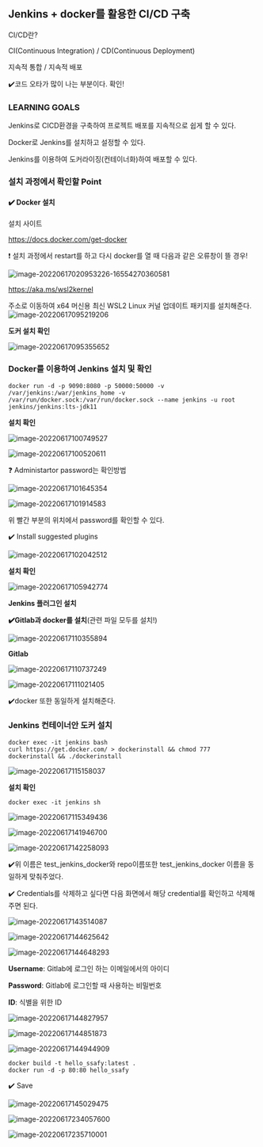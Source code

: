 ## Jenkins + docker를 활용한 CI/CD 구축

CI/CD란?

CI(Continuous Integration) / CD(Continuous Deployment)

지속적 통합 / 지속적 배포

:heavy_check_mark:코드 오타가 많이 나는 부분이다. 확인!



### LEARNING GOALS

Jenkins로 CICD환경을 구축하여 프로젝트 배포를 지속적으로 쉽게 할 수 있다.

Docker로 Jenkins를 설치하고 설정할 수 있다.

Jenkins를 이용하여 도커라이징(컨테이너화)하여 배포할 수 있다.



### 설치 과정에서 확인할 Point

#### :heavy_check_mark: Docker 설치

설치 사이트

https://docs.docker.com/get-docker



❗ 설치 과정에서 restart를 하고 다시 docker를 열 때 다음과 같은 오류창이 뜰 경우!

![image-20220617020953226-16554270360581](Jenkins%20+%20docker%EB%A5%BC%20%ED%99%9C%EC%9A%A9%ED%95%9C%20CICD%20%EA%B5%AC%EC%B6%95.assets/image-20220617020953226-16554270360581-16556486217951.png)

https://aka.ms/wsl2kernel

주소로 이동하여 x64 머신용 최신 WSL2 Linux 커널 업데이트 패키지를 설치해준다.![image-20220617095219206](Jenkins%20+%20docker%EB%A5%BC%20%ED%99%9C%EC%9A%A9%ED%95%9C%20CICD%20%EA%B5%AC%EC%B6%95.assets/image-20220617095219206-16556486217952.png)

**도커 설치 확인**

![image-20220617095355652](Jenkins%20+%20docker%EB%A5%BC%20%ED%99%9C%EC%9A%A9%ED%95%9C%20CICD%20%EA%B5%AC%EC%B6%95.assets/image-20220617095355652-16556486217963.png)



### Docker를 이용하여 Jenkins 설치 및 확인

```
docker run -d -p 9090:8080 -p 50000:50000 -v /var/jenkins:/war/jenkins_home -v /var/run/docker.sock:/var/run/docker.sock --name jenkins -u root jenkins/jenkins:lts-jdk11
```



**설치 확인**

![image-20220617100749527](Jenkins%20+%20docker%EB%A5%BC%20%ED%99%9C%EC%9A%A9%ED%95%9C%20CICD%20%EA%B5%AC%EC%B6%95.assets/image-20220617100749527-16556486217964.png)

![image-20220617100520611](Jenkins%20+%20docker%EB%A5%BC%20%ED%99%9C%EC%9A%A9%ED%95%9C%20CICD%20%EA%B5%AC%EC%B6%95.assets/image-20220617100520611-16556486217965.png)

❓ Administartor password는 확인방법

![image-20220617101645354](Jenkins%20+%20docker%EB%A5%BC%20%ED%99%9C%EC%9A%A9%ED%95%9C%20CICD%20%EA%B5%AC%EC%B6%95.assets/image-20220617101645354-16556486217966.png)

![image-20220617101914583](Jenkins%20+%20docker%EB%A5%BC%20%ED%99%9C%EC%9A%A9%ED%95%9C%20CICD%20%EA%B5%AC%EC%B6%95.assets/image-20220617101914583-16556486217967.png)

위 빨간 부분의 위치에서 password를 확인할 수 있다.



:heavy_check_mark: Install suggested plugins

![image-20220617102042512](Jenkins%20+%20docker%EB%A5%BC%20%ED%99%9C%EC%9A%A9%ED%95%9C%20CICD%20%EA%B5%AC%EC%B6%95.assets/image-20220617102042512-16556486217978.png)

**설치 확인**

![image-20220617105942774](Jenkins%20+%20docker%EB%A5%BC%20%ED%99%9C%EC%9A%A9%ED%95%9C%20CICD%20%EA%B5%AC%EC%B6%95.assets/image-20220617105942774-16556486217979.png)



**Jenkins 플러그인 설치**

**:heavy_check_mark:Gitlab과 docker를 설치**(관련 파일 모두를 설치!)

![image-20220617110355894](Jenkins%20+%20docker%EB%A5%BC%20%ED%99%9C%EC%9A%A9%ED%95%9C%20CICD%20%EA%B5%AC%EC%B6%95.assets/image-20220617110355894-165564862179710.png)



**Gitlab**

![image-20220617110737249](Jenkins%20+%20docker%EB%A5%BC%20%ED%99%9C%EC%9A%A9%ED%95%9C%20CICD%20%EA%B5%AC%EC%B6%95.assets/image-20220617110737249-165564862179811.png)

![image-20220617111021405](Jenkins%20+%20docker%EB%A5%BC%20%ED%99%9C%EC%9A%A9%ED%95%9C%20CICD%20%EA%B5%AC%EC%B6%95.assets/image-20220617111021405-165564862179812.png)



:heavy_check_mark:docker 또한 동일하게 설치해준다.



### Jenkins 컨테이너안 도커 설치

```
docker exec -it jenkins bash
curl https://get.docker.com/ > dockerinstall && chmod 777 dockerinstall && ./dockerinstall
```

![image-20220617115158037](Jenkins%20+%20docker%EB%A5%BC%20%ED%99%9C%EC%9A%A9%ED%95%9C%20CICD%20%EA%B5%AC%EC%B6%95.assets/image-20220617115158037-165564862179813.png)

**설치 확인**

```
docker exec -it jenkins sh
```

![image-20220617115349436](Jenkins%20+%20docker%EB%A5%BC%20%ED%99%9C%EC%9A%A9%ED%95%9C%20CICD%20%EA%B5%AC%EC%B6%95.assets/image-20220617115349436-165564862179814.png)

![image-20220617141946700](Jenkins%20+%20docker%EB%A5%BC%20%ED%99%9C%EC%9A%A9%ED%95%9C%20CICD%20%EA%B5%AC%EC%B6%95.assets/image-20220617141946700-165564862179815.png)

![image-20220617142258093](Jenkins%20+%20docker%EB%A5%BC%20%ED%99%9C%EC%9A%A9%ED%95%9C%20CICD%20%EA%B5%AC%EC%B6%95.assets/image-20220617142258093-165564862179816.png)

:heavy_check_mark:위 이름은 test_jenkins_docker와 repo이름또한 test_jenkins_docker 이름을 동일하게 맞춰주었다.



:heavy_check_mark: Credentials를 삭제하고 싶다면 다음 화면에서 해당 credential를 확인하고 삭제해주면 된다.

![image-20220617143514087](Jenkins%20+%20docker%EB%A5%BC%20%ED%99%9C%EC%9A%A9%ED%95%9C%20CICD%20%EA%B5%AC%EC%B6%95.assets/image-20220617143514087-165564862179917.png)

![image-20220617144625642](Jenkins%20+%20docker%EB%A5%BC%20%ED%99%9C%EC%9A%A9%ED%95%9C%20CICD%20%EA%B5%AC%EC%B6%95.assets/image-20220617144625642-165564862179918.png)

![image-20220617144648293](Jenkins%20+%20docker%EB%A5%BC%20%ED%99%9C%EC%9A%A9%ED%95%9C%20CICD%20%EA%B5%AC%EC%B6%95.assets/image-20220617144648293-165564862179919.png)

**Username**: Gitlab에 로그인 하는 이메일에서의 아이디

**Password**: Gitlab에 로그인할 때 사용하는 비밀번호

**ID**: 식별을 위한 ID

![image-20220617144827957](Jenkins%20+%20docker%EB%A5%BC%20%ED%99%9C%EC%9A%A9%ED%95%9C%20CICD%20%EA%B5%AC%EC%B6%95.assets/image-20220617144827957-165564862179920.png)

![image-20220617144851873](Jenkins%20+%20docker%EB%A5%BC%20%ED%99%9C%EC%9A%A9%ED%95%9C%20CICD%20%EA%B5%AC%EC%B6%95.assets/image-20220617144851873-165564862180021.png)

![image-20220617144944909](Jenkins%20+%20docker%EB%A5%BC%20%ED%99%9C%EC%9A%A9%ED%95%9C%20CICD%20%EA%B5%AC%EC%B6%95.assets/image-20220617144944909-165564862180022.png)

```
docker build -t hello_ssafy:latest .
docker run -d -p 80:80 hello_ssafy
```

:heavy_check_mark: Save



![image-20220617145029475](Jenkins%20+%20docker%EB%A5%BC%20%ED%99%9C%EC%9A%A9%ED%95%9C%20CICD%20%EA%B5%AC%EC%B6%95.assets/image-20220617145029475-165564862180023.png)

![image-20220617234057600](Jenkins%20+%20docker%EB%A5%BC%20%ED%99%9C%EC%9A%A9%ED%95%9C%20CICD%20%EA%B5%AC%EC%B6%95.assets/image-20220617234057600-165564862180024.png)

![image-20220617235710001](Jenkins%20+%20docker%EB%A5%BC%20%ED%99%9C%EC%9A%A9%ED%95%9C%20CICD%20%EA%B5%AC%EC%B6%95.assets/image-20220617235710001-165564862180025.png)
